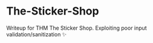 # The-Sticker-Shop
Writeup  for THM The Sticker Shop. Exploiting poor input validation/sanitization ✨
